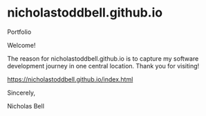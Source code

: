 # nicholastoddbell.github.io
Portfolio

Welcome!

The reason for nicholastoddbell.github.io is to capture my software development journey in one central location.  Thank you for visiting! 

https://nicholastoddbell.github.io/index.html

Sincerely,

Nicholas Bell
